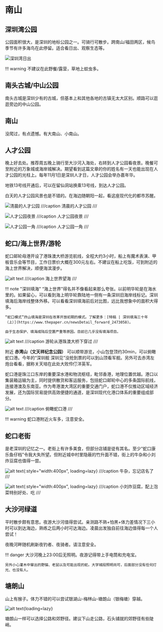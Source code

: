 
# 南山

## 深圳湾公园

公园面积很大，是深圳的地标公园之一。可骑行可散步。跨南山/福田两区，候鸟季节有许多海鸟在此停留。适合看日出、观察生态等。

![深圳湾日出](images/深圳湾日出.jpg)

!!! warning
    不建议在此野餐/露营，草地上蚊虫多。

## 南头古城/中山公园

南头古城是深圳少有的古城，但基本上和其他各地的古镇无太大区别。顺路可以逛逛旁边的中山公园。

## 南山

没爬过，有点遗憾。有大南山、小南山。

## 人才公园

晚上好去处。推荐周五晚上骑行至大沙河入海处，右转到人才公园看夜景。晚餐可至附近的万象城或海岸城解决。期望看到这篇文章的你的姓名有一天也能出现在人才公园的光柱上。每年11月1日是深圳人才日，人才公园会举办嘉年华。

地铁13号线开通后，可以在留仙洞站换乘13号线，到达人才公园。

白天的人才公园风景也是不错的。在海边随朝阳一起，看这座现代化的都市苏醒。

![清晨的人才公园](images/白天人才公园.jpg)
///caption
清晨的人才公园
///

![人才公园夜景](images/人才公园夜景.jpg)
///caption
人才公园夜景
///

![人才公园一角](images/人才公园一角.jpg)
///caption
人才公园一角
///
## 蛇口/海上世界/游轮

蛇口邮轮母港开设了港珠澳大桥游览航线，全程大约3小时，船上有魔术表演、甲板音乐会等节目，工作日票价大概在300元左右。不建议在船上吃饭，可到附近的海上世界解决，顺便海滨漫步。

![alt text](images/海上世界_海.jpg)
///caption
海上世界望海
///

!!! note "深圳填海"
    “海上世界”得名并不像看起来那么夸张。以前明华轮是在海水里的。如果留心，可以看到海上明华轮靠陆地一侧有一条深圳旧海岸线标记。深圳填海后海岸线整体外移。可以看看深圳填海前后对比图，远比我想象中的面积大得多。

    “蛇口模式”炸山填海是深圳在改革开放初期的模式。了解更多：[特稿 | 深圳填海三十年（上）](https://www.thepaper.cn/newsDetail_forward_2473058)。

    由于生态保护、填海成陆后空置严重等原因。目前已几乎没有填海项目。

![alt text](images/港珠澳大桥.jpg)
///caption
游轮从港珠澳大桥下穿过
///

附近 **赤湾山（文天祥纪念公园）** 可以顺带游览，小山包登顶约30min，可以俯瞰蛇口港。今年的“深圳舰 深圳见”没抢到票的可以到山顶看军舰。另外可去赤湾左炮台看看，据称关天培在此处大败伶仃洋英军。

蛇口港是珠江口东岸的重要深水港和物流枢纽，毗邻香港，地理位置优越。港口以集装箱运输为主，同时提供散货和客运服务，包括蛇口邮轮中心的多条国际航线，连接港澳及东南亚。作为粤港澳大湾区的重要交通门户，蛇口港不仅推动区域经济发展，还为国际贸易提供高效便捷的通道，是深圳现代化港口体系的重要组成部分。

![alt text](images/俯瞰蛇口港.jpg)
///caption
俯瞰蛇口港
///

!!! warning
    蛇口港附近火车多，注意安全。

## 蛇口老街

是老深圳的记忆之一。老街上有许多美食，但部分店铺是徒有其名。至少“蛇口康乐鱼仔档”令我大失所望。但附近城中村里隐蔽的竹升面不错，街上的牛杂和小刘炸豆腐也值得一尝。

![alt text](images/蛇口牛杂.jpg){:style="width:400px", loading=lazy}
///caption
牛杂，忘记店名了
///

![alt text](images/小刘炸豆腐.jpg){:style="width:400px", loading=lazy}
///caption
小刘炸豆腐，配上泡菜特别好处、吃
///

## 大沙河绿道

平时散步颇有意思。夜游大沙河值得尝试。亲测路不熟+怕黑+体力差情况下三小时可以到达海边，熟练之后两小时可达海边。凌晨出发独自前往海边值得每一个人尝试！

夜晚河畔随机刷新夜钓者、夜骑者。请注意安全。

!!! danger
    大沙河晚上23:00后无照明。夜游记得带上手电筒和充电宝。
    
    另外小心灌木中窜出的野猫、老鼠以及可能出现的蛇。大学城段照明尚可，后面部分没有任何灯光、也没有人。

## 塘朗山

山上有猴子。体力不错的可以尝试银湖山-梅林山-塘朗山（银梅塘）穿越。

![alt text](images/塘朗山猴子.jpg){loading=lazy}

塘朗山一样可以选择公路和郊野径。建议下山走公路，石头铺就的郊野径有些陡峭。